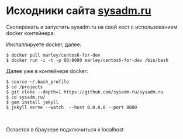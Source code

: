 # Исходники сайта [sysadm.ru](http://sysadm.ru)


Скопировать и запустить sysadm.ru на свой хост с использованием docker контейнера:

Инсталлируете docker, далее:

    $ docker pull marley/centos6-for-dev
    $ docker run -i -t -p 80:8080 marley/centos6-for-dev /bin/bash

Далее уже в контейнере docker:

    $ source ~/.bash_profile
    $ cd /projects
    $ git clone --depth=1 https://github.com/sysadm-ru/sysadm.ru
    $ cd sysadm.ru/
    $ gem install jekyll
    $ jekyll serve --watch  --host 0.0.0.0 --port 8080


<br/>

Остается в браузере подключиться к localhost
